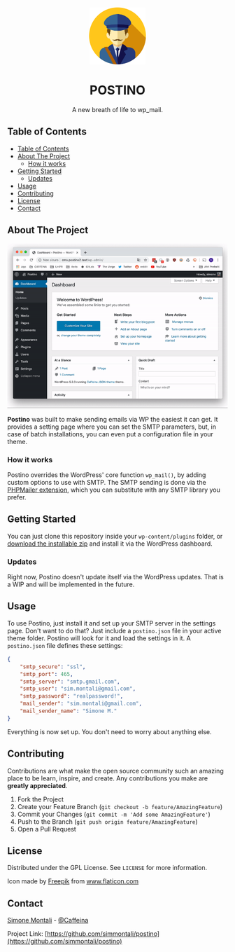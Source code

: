 <!-- PROJECT LOGO -->
<br />
<p align="center">
  <a href="https://github.com/simmontali/postino">
    <img src="res/postman.png" alt="Logo" width="130" height="130">
  </a>
  <h1 align="center">POSTINO</h1>

  <p align="center">
    A new breath of life to wp_mail.
  </p>
</p>



<!-- TABLE OF CONTENTS -->
## Table of Contents

- [Table of Contents](#table-of-contents)
- [About The Project](#about-the-project)
  - [How it works](#how-it-works)
- [Getting Started](#getting-started)
  - [Updates](#updates)
- [Usage](#usage)
- [Contributing](#contributing)
- [License](#license)
- [Contact](#contact)



<!-- ABOUT THE PROJECT -->
## About The Project
![Product Name Screen Shot][screenshot]


**Postino** was built to make sending emails via WP the easiest it can get. It provides a setting page where you can set the SMTP parameters, but, in case of batch installations, you can even put a configuration file in your theme. 
### How it works
Postino overrides the WordPress' core function `wp_mail()`, by adding custom options to use with SMTP. The SMTP sending is done via the [PHPMailer extension](https://code.google.com/a/apache-extras.org/p/phpmailer/), which you can substitute with any SMTP library you prefer.



<!-- GETTING STARTED -->
## Getting Started

You can just clone this repository inside your `wp-content/plugins` folder, or [download the installable zip](https://github.com/simmontali/postino/zipball/master) and install it via the WordPress dashboard. 

### Updates
Right now, Postino doesn't update itself via the WordPress updates. That is a WIP and will be implemented in the future.


<!-- USAGE EXAMPLES -->
## Usage

To use Postino, just install it and set up your SMTP server in the settings page. Don't want to do that? Just include a `postino.json` file in your active theme folder. Postino will look for it and load the settings in it. A `postino.json` file defines these settings:

```json
{
    "smtp_secure": "ssl",
    "smtp_port": 465,
    "smtp_server": "smtp.gmail.com",
    "smtp_user": "sim.montali@gmail.com",
    "smtp_password": "realpassword!",
    "mail_sender": "sim.montali@gmail.com",
    "mail_sender_name": "Simone M."
}
```

Everything is now set up. You don't need to worry about anything else.



<!-- CONTRIBUTING -->
## Contributing

Contributions are what make the open source community such an amazing place to be learn, inspire, and create. Any contributions you make are **greatly appreciated**.

1. Fork the Project
2. Create your Feature Branch (`git checkout -b feature/AmazingFeature`)
3. Commit your Changes (`git commit -m 'Add some AmazingFeature'`)
4. Push to the Branch (`git push origin feature/AmazingFeature`)
5. Open a Pull Request



<!-- LICENSE -->
## License

Distributed under the GPL License. See `LICENSE` for more information.
<div>Icon made by <a href="https://www.flaticon.com/authors/freepik" title="Freepik">Freepik</a> from <a href="https://www.flaticon.com/"             title="Flaticon">www.flaticon.com</a></div>


<!-- CONTACT -->
## Contact

[Simone Montali](https://monta.li) - [@Caffeina](https://caffeina.com)

Project Link: [https://github.com/simmontali/postino](https://github.com/simmontali/postino)

[screenshot]: res/screenshot.gif "Screenshot"
[logo]: res/postman.png